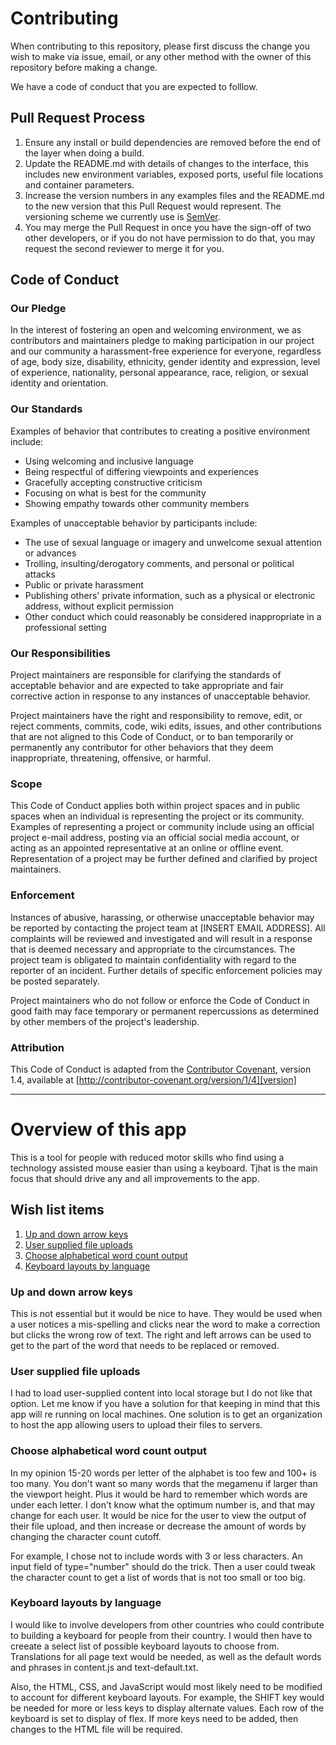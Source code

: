 # Contributing

When contributing to this repository, please first discuss the change you wish to make via issue,
email, or any other method with the owner of this repository before making a change. 

We have a code of conduct that you are expected to folllow.

## Pull Request Process

1. Ensure any install or build dependencies are removed before the end of the layer when doing a 
   build.
2. Update the README.md with details of changes to the interface, this includes new environment 
   variables, exposed ports, useful file locations and container parameters.
3. Increase the version numbers in any examples files and the README.md to the new version that this
   Pull Request would represent. The versioning scheme we currently use is [SemVer](http://semver.org/).
4. You may merge the Pull Request in once you have the sign-off of two other developers, or if you 
   do not have permission to do that, you may request the second reviewer to merge it for you.

## Code of Conduct

### Our Pledge

In the interest of fostering an open and welcoming environment, we as
contributors and maintainers pledge to making participation in our project and
our community a harassment-free experience for everyone, regardless of age, body
size, disability, ethnicity, gender identity and expression, level of experience,
nationality, personal appearance, race, religion, or sexual identity and
orientation.

### Our Standards

Examples of behavior that contributes to creating a positive environment
include:

* Using welcoming and inclusive language
* Being respectful of differing viewpoints and experiences
* Gracefully accepting constructive criticism
* Focusing on what is best for the community
* Showing empathy towards other community members

Examples of unacceptable behavior by participants include:

* The use of sexual language or imagery and unwelcome sexual attention or
advances
* Trolling, insulting/derogatory comments, and personal or political attacks
* Public or private harassment
* Publishing others' private information, such as a physical or electronic
  address, without explicit permission
* Other conduct which could reasonably be considered inappropriate in a
  professional setting

### Our Responsibilities

Project maintainers are responsible for clarifying the standards of acceptable
behavior and are expected to take appropriate and fair corrective action in
response to any instances of unacceptable behavior.

Project maintainers have the right and responsibility to remove, edit, or
reject comments, commits, code, wiki edits, issues, and other contributions
that are not aligned to this Code of Conduct, or to ban temporarily or
permanently any contributor for other behaviors that they deem inappropriate,
threatening, offensive, or harmful.

### Scope

This Code of Conduct applies both within project spaces and in public spaces
when an individual is representing the project or its community. Examples of
representing a project or community include using an official project e-mail
address, posting via an official social media account, or acting as an appointed
representative at an online or offline event. Representation of a project may be
further defined and clarified by project maintainers.

### Enforcement

Instances of abusive, harassing, or otherwise unacceptable behavior may be
reported by contacting the project team at [INSERT EMAIL ADDRESS]. All
complaints will be reviewed and investigated and will result in a response that
is deemed necessary and appropriate to the circumstances. The project team is
obligated to maintain confidentiality with regard to the reporter of an incident.
Further details of specific enforcement policies may be posted separately.

Project maintainers who do not follow or enforce the Code of Conduct in good
faith may face temporary or permanent repercussions as determined by other
members of the project's leadership.

### Attribution

This Code of Conduct is adapted from the [Contributor Covenant][homepage], version 1.4,
available at [http://contributor-covenant.org/version/1/4][version]

[homepage]: http://contributor-covenant.org
[version]: https://www.contributor-covenant.org/version/2/1/code_of_conduct/

---

# Overview of this app
This is a tool for people with reduced motor skills who find using a technology assisted mouse easier than using a keyboard. Tjhat is the main focus that should drive any and all improvements to the app.

## Wish list items
1. [Up and down arrow keys](#up-and-down-arrow-keys)
2. [User supplied file uploads](#user-supplied-file-uploads)
3. [Choose alphabetical word count output](#choose-alphabetical-word-count-output)
4. [Keyboard layouts by language](#keyboard-layouts-by-language)

### Up and down arrow keys
This is not essential but it would be nice to have. They would be used when a user notices a mis-spelling and clicks near the word to make a correction but clicks the wrong row of text. The right and left arrows can be used to get to the part of the word that needs to be replaced or removed.

### User supplied file uploads
I had to load user-supplied content into local storage but I do not like that option. Let me know if you have a solution for that keeping in mind that this app will re running on local machines. One solution is to get an organization to host the app allowing users to upload their files to servers.

### Choose alphabetical word count output
In my opinion 15-20 words per letter of the alphabet is too few and 100+ is too many. You don't want so many words that the megamenu if larger than the viewport height. Plus it would be hard to remember which words are under each letter. I don't know what the optimum number is, and that may change for each user. It would be nice for the user to view the output of their file upload, and then increase or decrease the amount of words by changing the character count cutoff. 

For example, I chose not to include words with 3 or less characters. An input field of type="number" should do the trick. Then a user could tweak the character count to get a list of words that is not too small or too big.

### Keyboard layouts by language
I would like to involve developers from other countries who could contribute to building a keyboard for people from their country. I would then have to creeate a select list of possible keyboard layouts to choose from. Translations for all page text would be needed, as well as the default words and phrases in content.js and text-default.txt. 

Also, the HTML, CSS, and JavaScript would most likely need to be modified to account for different keyboard layouts. For example, the SHIFT key would be needed for more or less keys to display alternate values. Each row of the keyboard is set to display of flex. If more keys need to be added, then changes to the HTML file will be required. 

